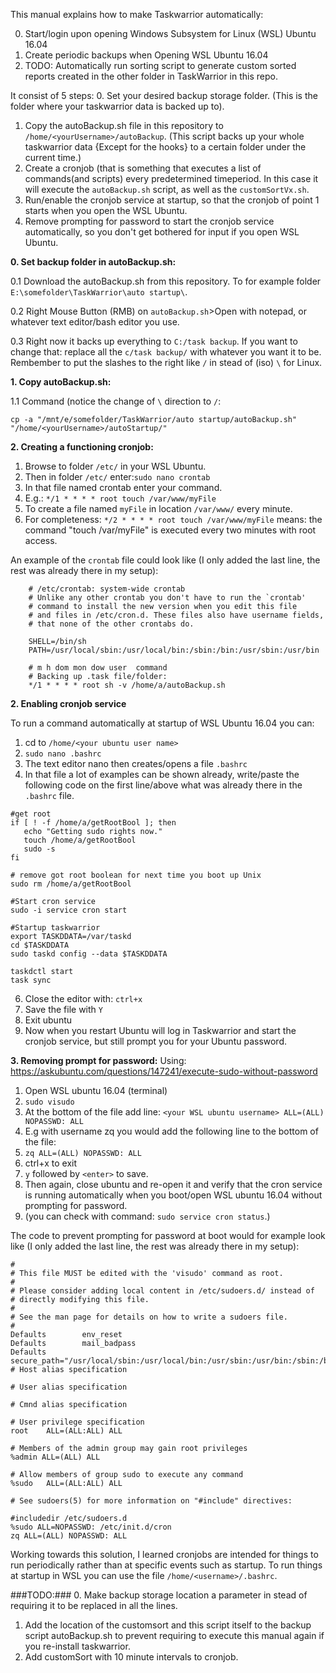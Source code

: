 This manual explains how to make Taskwarrior automatically:

 0. Start/login upon opening Windows Subsystem for Linux (WSL) Ubuntu 16.04
 1. Create periodic backups when Opening WSL Ubuntu 16.04
 2. TODO: Automatically run sorting script to generate custom sorted reports created in the other folder in TaskWarrior in this repo.


It consist of 5 steps:
 0. Set your desired backup storage folder. (This is the folder where your taskwarrior data is backed up to).
 1. Copy the autoBackup.sh file in this repository to `/home/<yourUsername>/autoBackup`. (This script backs up your whole taskwarrior data {Except for the hooks} to a certain folder under the current time.)
 2. Create a cronjob (that is something that executes a list of commands(and scripts) every predetermined timeperiod. In this case it will execute the `autoBackup.sh` script, as well as the `customSortVx.sh`.
 3. Run/enable the cronjob service at startup, so that the cronjob of point 1 starts when you open the WSL Ubuntu.
 4. Remove prompting for password to start the cronjob service automatically, so you don't get bothered for input if you open WSL Ubuntu.

 **0. Set backup folder in autoBackup.sh:**
 
 0.1 Download the autoBackup.sh from this repository. To for example folder `E:\somefolder\TaskWarrior\auto startup\`.
 
 0.2 Right Mouse Button (RMB) on `autoBackup.sh`>Open with notepad, or whatever text editor/bash editor you use. 
 
 0.3 Right now it backs up everything to `C:/task backup`. If you want to change that: replace all the `c/task backup/` with whatever you want it to be. Rembember to put the slashes to the right like `/` in stead of (iso) `\` for Linux.

 **1. Copy autoBackup.sh:**

 1.1 Command (notice the change of `\` direction to `/`:

`cp -a "/mnt/e/somefolder/TaskWarrior/auto startup/autoBackup.sh" "/home/<yourUsername>/autoStartup/"`

 **2. Creating a functioning cronjob:**

 1. Browse to folder `/etc/` in your WSL Ubuntu.
 2. Then in folder `/etc/` enter:`sudo nano crontab`
 3. In that file named crontab enter your command.
 4. E.g.: `*/1 * * * * root touch /var/www/myFile`
 5. To create a file named `myFile` in location `/var/www/` every minute.
 6. For completeness: `*/2 * * * * root touch /var/www/myFile` means: the command "touch /var/myFile" is executed every two minutes with root access.

An example of the `crontab` file could look like (I only added the last line, the rest was already there in my setup): 

```
	# /etc/crontab: system-wide crontab
	# Unlike any other crontab you don't have to run the `crontab'
	# command to install the new version when you edit this file
	# and files in /etc/cron.d. These files also have username fields,
	# that none of the other crontabs do.

	SHELL=/bin/sh
	PATH=/usr/local/sbin:/usr/local/bin:/sbin:/bin:/usr/sbin:/usr/bin

	# m h dom mon dow user  command
	# Backing up .task file/folder:
	*/1 * * * * root sh -v /home/a/autoBackup.sh
```




**2. Enabling cronjob service**

To run a command automatically at startup of WSL Ubuntu 16.04 you can:

 1. cd to `/home/<your ubuntu user name>`
 2. `sudo nano .bashrc`
 3. The text editor nano then creates/opens a file `.bashrc`
 4. In that file a lot of examples can be shown already, write/paste the following code on the first line/above what was already there in the `.bashrc` file.
 
 ``` 
#get root
if [ ! -f /home/a/getRootBool ]; then
    echo "Getting sudo rights now."
    touch /home/a/getRootBool
    sudo -s
fi

# remove got root boolean for next time you boot up Unix
sudo rm /home/a/getRootBool

#Start cron service
sudo -i service cron start

#Startup taskwarrior
export TASKDDATA=/var/taskd
cd $TASKDDATA
sudo taskd config --data $TASKDDATA

taskdctl start
task sync
 ```
 
 6. Close the editor with: `ctrl+x`
 7. Save the file with `Y`
 8. Exit ubuntu 
 9. Now when you restart Ubuntu will log in Taskwarrior and start the cronjob service, but still prompt you for your Ubuntu password.

 **3. Removing prompt for password:**
Using: https://askubuntu.com/questions/147241/execute-sudo-without-password

 1. Open WSL ubuntu 16.04 (terminal)
 2. `sudo visudo`
 3. At the bottom of the file add line:
`<your WSL ubuntu username> ALL=(ALL) NOPASSWD: ALL`
 4. E.g with username zq you would add the following line to the bottom of the file:
 5. `zq ALL=(ALL) NOPASSWD: ALL`
 6. ctrl+x to exit
 7. `y` followed by `<enter>` to save.
 8. Then again, close ubuntu and re-open it and verify that the cron service is running automatically when you boot/open WSL ubuntu 16.04 without prompting for password.
 10. (you can check with command: `sudo service cron status`.)

The code to prevent prompting for password at boot would for example look like (I only added the last line, the rest was already there in my setup):


	#
	# This file MUST be edited with the 'visudo' command as root.
	#
	# Please consider adding local content in /etc/sudoers.d/ instead of
	# directly modifying this file.
	#
	# See the man page for details on how to write a sudoers file.
	#
	Defaults        env_reset
	Defaults        mail_badpass
	Defaults        secure_path="/usr/local/sbin:/usr/local/bin:/usr/sbin:/usr/bin:/sbin:/bin:/s$
	# Host alias specification

	# User alias specification

	# Cmnd alias specification

	# User privilege specification
	root    ALL=(ALL:ALL) ALL

	# Members of the admin group may gain root privileges
	%admin ALL=(ALL) ALL

	# Allow members of group sudo to execute any command
	%sudo   ALL=(ALL:ALL) ALL

	# See sudoers(5) for more information on "#include" directives:

	#includedir /etc/sudoers.d
	%sudo ALL=NOPASSWD: /etc/init.d/cron
	zq ALL=(ALL) NOPASSWD: ALL

Working towards this solution, I learned cronjobs are intended for things to run periodically rather than at specific events such as startup. To run things at startup in WSL you can use the file  `/home/<username>/.bashrc`.


 ###TODO:###
  0. Make backup storage location a parameter in stead of requiring it to be replaced in all the lines.
  1. Add the location of the customsort and this script itself to the backup script autoBackup.sh to prevent requiring to execute this manual again if you re-install taskwarrior.
  2. Add customSort with 10 minute intervals to cronjob.
